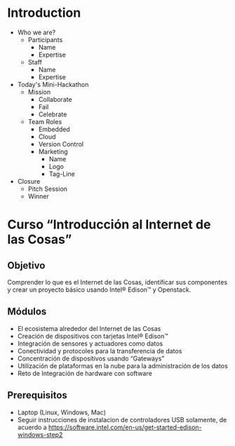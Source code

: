 # Introduction

- Who we are?
  - Participants
    - Name
    - Expertise
  - Staff
    - Name
    - Expertise
- Today's Mini-Hackathon
  - Mission
    - Collaborate
    - Fail
    - Celebrate
  - Team Roles
    - Embedded
    - Cloud
    - Version Control
    - Marketing
      - Name
      - Logo
      - Tag-Line 
- Closure
  - Pitch Session
  - Winner

# Curso “Introducción al Internet de las Cosas”

## Objetivo

Comprender lo que es el Internet de las Cosas, identificar sus componentes y crear un proyecto básico usando Intel® Edison™ y Openstack.

## Módulos

- El ecosistema alrededor del Internet de las Cosas
- Creación de dispositivos con tarjetas Intel® Edison™
- Integración de sensores y actuadores como datos
- Conectividad y protocoles para la transferencia de datos
- Concentración de dispositivos usando “Gateways”
- Utilización de plataformas en la nube para la administración de los datos
- Reto de Integración de hardware con software

## Prerequisitos

- Laptop (Linux, Windows, Mac)
- Seguir instrucciones de instalacion de controladores USB solamente, de acuerdo a 
  https://software.intel.com/en-us/get-started-edison-windows-step2

